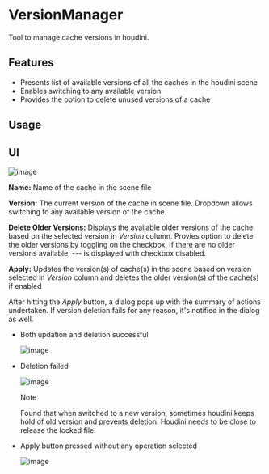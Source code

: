 # VersionManager
Tool to manage cache versions in houdini. 

## Features
* Presents list of available versions of all the caches in the houdini scene
* Enables switching to any available version
* Provides the option to delete unused versions of a cache

## Usage

## UI

![image](https://github.com/jroy1992/VersionManager/assets/22520387/026cf87b-8eb2-4191-9b31-420b5bd4113c)


**Name:** Name of the cache in the scene file

**Version:** The current version of the cache in scene file. Dropdown allows switching to any available version of the cache.

**Delete Older Versions:** Displays the available older versions of the cache based on the selected version in *Version* column. Provies option to delete the older versions by toggling on the checkbox.
If there are no older versions available, --- is displayed with checkbox disabled.

**Apply:** Updates the version(s) of cache(s) in the scene based on version selected in *Version* column and deletes the older version(s) of the cache(s) if enabled


After hitting the *Apply* button, a dialog pops up with the summary of actions undertaken. If version deletion fails for any reason, it's notified in the dialog as well.
* Both updation and deletion successful
  
  ![image](https://github.com/jroy1992/VersionManager/assets/22520387/44418387-3a48-4515-9051-445268bb4b1e)


* Deletion failed

  ![image](https://github.com/jroy1992/VersionManager/assets/22520387/75bed838-9a1f-452a-9983-f40017d6ea4e)

  > [!NOTE]
  > 
  > Found that when switched to a new version, sometimes houdini keeps hold of old version and prevents deletion. Houdini needs to be close to release the locked file. 


* Apply button pressed without any operation selected

  ![image](https://github.com/jroy1992/VersionManager/assets/22520387/5de95f27-38d6-4e89-8f1a-6390f04fc3f9)

